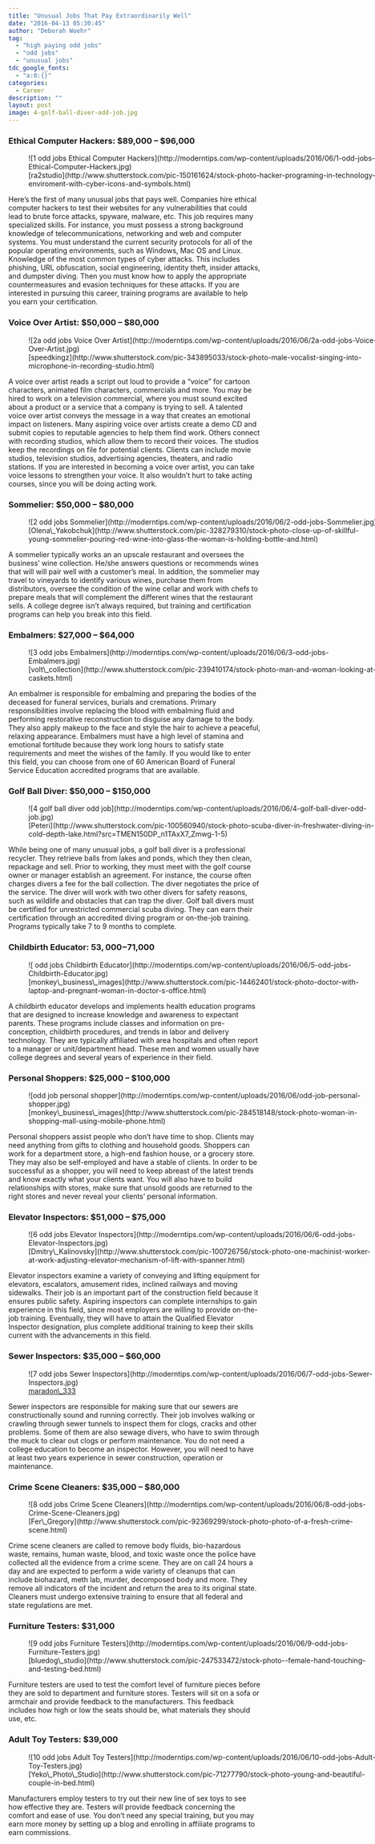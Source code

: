 ```yaml
---
title: "Unusual Jobs That Pay Extraordinarily Well"
date: "2016-04-13 05:30:45"
author: "Deborah Woehr"
tag:
  - "high paying odd jobs"
  - "odd jobs"
  - "unusual jobs"
tdc_google_fonts:
  - "a:0:{}"
categories:
  - Career
description: ""
layout: post
image: 4-golf-ball-diver-odd-job.jpg
---
```


### Ethical Computer Hackers: $89,000 – $96,000

<figure aria-describedby="caption-attachment-3936" class="wp-caption alignnone" id="attachment_3936" style="width: 700px">![1 odd jobs Ethical Computer Hackers](http://moderntips.com/wp-content/uploads/2016/06/1-odd-jobs-Ethical-Computer-Hackers.jpg)<figcaption class="wp-caption-text" id="caption-attachment-3936">[ra2studio](http://www.shutterstock.com/pic-150161624/stock-photo-hacker-programing-in-technology-enviroment-with-cyber-icons-and-symbols.html)  
</figcaption></figure>

Here’s the first of many unusual jobs that pays well. Companies hire ethical computer hackers to test their websites for any vulnerabilities that could lead to brute force attacks, spyware, malware, etc. This job requires many specialized skills. For instance, you must possess a strong background knowledge of telecommunications, networking and web and computer systems. You must understand the current security protocols for all of the popular operating environments, such as Windows, Mac OS and Linux. Knowledge of the most common types of cyber attacks. This includes phishing, URL obfuscation, social engineering, identity theft, insider attacks, and dumpster diving. Then you must know how to apply the appropriate countermeasures and evasion techniques for these attacks. If you are interested in pursuing this career, training programs are available to help you earn your certification.

### Voice Over Artist: $50,000 – $80,000

<figure aria-describedby="caption-attachment-3937" class="wp-caption alignnone" id="attachment_3937" style="width: 700px">![2a odd jobs Voice Over Artist](http://moderntips.com/wp-content/uploads/2016/06/2a-odd-jobs-Voice-Over-Artist.jpg)<figcaption class="wp-caption-text" id="caption-attachment-3937">[speedkingz](http://www.shutterstock.com/pic-343895033/stock-photo-male-vocalist-singing-into-microphone-in-recording-studio.html)  
</figcaption></figure>

A voice over artist reads a script out loud to provide a “voice” for cartoon characters, animated film characters, commercials and more. You may be hired to work on a television commercial, where you must sound excited about a product or a service that a company is trying to sell. A talented voice over artist conveys the message in a way that creates an emotional impact on listeners. Many aspiring voice over artists create a demo CD and submit copies to reputable agencies to help them find work. Others connect with recording studios, which allow them to record their voices. The studios keep the recordings on file for potential clients. Clients can include movie studios, television studios, advertising agencies, theaters, and radio stations. If you are interested in becoming a voice over artist, you can take voice lessons to strengthen your voice. It also wouldn’t hurt to take acting courses, since you will be doing acting work.

### Sommelier: $50,000 – $80,000

<figure aria-describedby="caption-attachment-3938" class="wp-caption alignnone" id="attachment_3938" style="width: 700px">![2 odd jobs Sommelier](http://moderntips.com/wp-content/uploads/2016/06/2-odd-jobs-Sommelier.jpg)<figcaption class="wp-caption-text" id="caption-attachment-3938">[Olena\_Yakobchuk](http://www.shutterstock.com/pic-328279310/stock-photo-close-up-of-skillful-young-sommelier-pouring-red-wine-into-glass-the-woman-is-holding-bottle-and.html)</figcaption></figure>

A sommelier typically works an an upscale restaurant and oversees the business’ wine collection. He/she answers questions or recommends wines that will will pair well with a customer’s meal. In addition, the sommelier may travel to vineyards to identify various wines, purchase them from distributors, oversee the condition of the wine cellar and work with chefs to prepare meals that will complement the different wines that the restaurant sells. A college degree isn’t always required, but training and certification programs can help you break into this field.

### Embalmers: $27,000 – $64,000

<figure aria-describedby="caption-attachment-3939" class="wp-caption alignnone" id="attachment_3939" style="width: 700px">![3 odd jobs Embalmers](http://moderntips.com/wp-content/uploads/2016/06/3-odd-jobs-Embalmers.jpg)<figcaption class="wp-caption-text" id="caption-attachment-3939">[volt\_collection](http://www.shutterstock.com/pic-239410174/stock-photo-man-and-woman-looking-at-caskets.html)  
</figcaption></figure>

An embalmer is responsible for embalming and preparing the bodies of the deceased for funeral services, burials and cremations. Primary responsibilities involve replacing the blood with embalming fluid and performing restorative reconstruction to disguise any damage to the body. They also apply makeup to the face and style the hair to achieve a peaceful, relaxing appearance. Embalmers must have a high level of stamina and emotional fortitude because they work long hours to satisfy state requirements and meet the wishes of the family. If you would like to enter this field, you can choose from one of 60 American Board of Funeral Service Education accredited programs that are available.

### Golf Ball Diver: $50,000 – $150,000

<figure aria-describedby="caption-attachment-3940" class="wp-caption alignnone" id="attachment_3940" style="width: 700px">![4 golf ball diver odd job](http://moderntips.com/wp-content/uploads/2016/06/4-golf-ball-diver-odd-job.jpg)<figcaption class="wp-caption-text" id="caption-attachment-3940">[Peteri](http://www.shutterstock.com/pic-100560940/stock-photo-scuba-diver-in-freshwater-diving-in-cold-depth-lake.html?src=TMEN150DP_n1TAxX7_Zmwg-1-5)</figcaption></figure>

While being one of many unusual jobs, a golf ball diver is a professional recycler. They retrieve balls from lakes and ponds, which they then clean, repackage and sell. Prior to working, they must meet with the golf course owner or manager establish an agreement. For instance, the course often charges divers a fee for the ball collection. The diver negotiates the price of the service. The diver will work with two other divers for safety reasons, such as wildlife and obstacles that can trap the diver. Golf ball divers must be certified for unrestricted commercial scuba diving. They can earn their certification through an accredited diving program or on-the-job training. Programs typically take 7 to 9 months to complete.

### Childbirth Educator: $53,000 -$71,000

<figure aria-describedby="caption-attachment-3941" class="wp-caption alignnone" id="attachment_3941" style="width: 700px">![ odd jobs Childbirth Educator](http://moderntips.com/wp-content/uploads/2016/06/5-odd-jobs-Childbirth-Educator.jpg)<figcaption class="wp-caption-text" id="caption-attachment-3941">[monkey\_business\_images](http://www.shutterstock.com/pic-14462401/stock-photo-doctor-with-laptop-and-pregnant-woman-in-doctor-s-office.html)</figcaption></figure>

A childbirth educator develops and implements health education programs that are designed to increase knowledge and awareness to expectant parents. These programs include classes and information on pre-conception, childbirth procedures, and trends in labor and delivery technology. They are typically affiliated with area hospitals and often report to a manager or unit/department head. These men and women usually have college degrees and several years of experience in their field.

### Personal Shoppers: $25,000 – $100,000

<figure aria-describedby="caption-attachment-3942" class="wp-caption alignnone" id="attachment_3942" style="width: 700px">![odd job personal shopper](http://moderntips.com/wp-content/uploads/2016/06/odd-job-personal-shopper.jpg)<figcaption class="wp-caption-text" id="caption-attachment-3942">[monkey\_business\_images](http://www.shutterstock.com/pic-284518148/stock-photo-woman-in-shopping-mall-using-mobile-phone.html)</figcaption></figure>

Personal shoppers assist people who don’t have time to shop. Clients may need anything from gifts to clothing and household goods. Shoppers can work for a department store, a high-end fashion house, or a grocery store. They may also be self-employed and have a stable of clients. In order to be successful as a shopper, you will need to keep abreast of the latest trends and know exactly what your clients want. You will also have to build relationships with stores, make sure that unsold goods are returned to the right stores and never reveal your clients’ personal information.

### Elevator Inspectors: $51,000 – $75,000

<figure aria-describedby="caption-attachment-3943" class="wp-caption alignnone" id="attachment_3943" style="width: 700px">![6 odd jobs Elevator Inspectors](http://moderntips.com/wp-content/uploads/2016/06/6-odd-jobs-Elevator-Inspectors.jpg)<figcaption class="wp-caption-text" id="caption-attachment-3943">[Dmitry\_Kalinovsky](http://www.shutterstock.com/pic-100726756/stock-photo-one-machinist-worker-at-work-adjusting-elevator-mechanism-of-lift-with-spanner.html)</figcaption></figure>

Elevator inspectors examine a variety of conveying and lifting equipment for elevators, escalators, amusement rides, inclined railways and moving sidewalks. Their job is an important part of the construction field because it ensures public safety. Aspiring inspectors can complete internships to gain experience in this field, since most employers are willing to provide on-the-job training. Eventually, they will have to attain the Qualified Elevator Inspector designation, plus complete additional training to keep their skills current with the advancements in this field.

### Sewer Inspectors: $35,000 – $60,000

<figure aria-describedby="caption-attachment-3944" class="wp-caption alignnone" id="attachment_3944" style="width: 700px">![7 odd jobs Sewer Inspectors](http://moderntips.com/wp-content/uploads/2016/06/7-odd-jobs-Sewer-Inspectors.jpg)<figcaption class="wp-caption-text" id="caption-attachment-3944"><a href="">maradon\_333</a></figcaption></figure>

Sewer inspectors are responsible for making sure that our sewers are constructionally sound and running correctly. Their job involves walking or crawling through sewer tunnels to inspect them for clogs, cracks and other problems. Some of them are also sewage divers, who have to swim through the muck to clear out clogs or perform maintenance. You do not need a college education to become an inspector. However, you will need to have at least two years experience in sewer construction, operation or maintenance.

### Crime Scene Cleaners: $35,000 – $80,000

<figure aria-describedby="caption-attachment-3945" class="wp-caption alignnone" id="attachment_3945" style="width: 700px">![8 odd jobs Crime Scene Cleaners](http://moderntips.com/wp-content/uploads/2016/06/8-odd-jobs-Crime-Scene-Cleaners.jpg)<figcaption class="wp-caption-text" id="caption-attachment-3945">[Fer\_Gregory](http://www.shutterstock.com/pic-92369299/stock-photo-photo-of-a-fresh-crime-scene.html)</figcaption></figure>

Crime scene cleaners are called to remove body fluids, bio-hazardous waste, remains, human waste, blood, and toxic waste once the police have collected all the evidence from a crime scene. They are on call 24 hours a day and are expected to perform a wide variety of cleanups that can include biohazard, meth lab, murder, decomposed body and more. They remove all indicators of the incident and return the area to its original state. Cleaners must undergo extensive training to ensure that all federal and state regulations are met.

### Furniture Testers: $31,000

<figure aria-describedby="caption-attachment-3946" class="wp-caption alignnone" id="attachment_3946" style="width: 700px">![9 odd jobs Furniture Testers](http://moderntips.com/wp-content/uploads/2016/06/9-odd-jobs-Furniture-Testers.jpg)<figcaption class="wp-caption-text" id="caption-attachment-3946">[bluedog\_studio](http://www.shutterstock.com/pic-247533472/stock-photo--female-hand-touching-and-testing-bed.html)</figcaption></figure>

Furniture testers are used to test the comfort level of furniture pieces before they are sold to department and furniture stores. Testers will sit on a sofa or armchair and provide feedback to the manufacturers. This feedback includes how high or low the seats should be, what materials they should use, etc.

### Adult Toy Testers: $39,000

<figure aria-describedby="caption-attachment-3947" class="wp-caption alignnone" id="attachment_3947" style="width: 700px">![10 odd jobs Adult Toy Testers](http://moderntips.com/wp-content/uploads/2016/06/10-odd-jobs-Adult-Toy-Testers.jpg)<figcaption class="wp-caption-text" id="caption-attachment-3947">[Yeko\_Photo\_Studio](http://www.shutterstock.com/pic-71277790/stock-photo-young-and-beautiful-couple-in-bed.html)</figcaption></figure>

Manufacturers employ testers to try out their new line of sex toys to see how effective they are. Testers will provide feedback concerning the comfort and ease of use. You don’t need any special training, but you may earn more money by setting up a blog and enrolling in affiliate programs to earn commissions.
